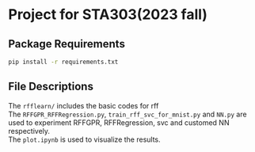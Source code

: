 # Project for STA303(2023 fall)
## Package Requirements
```bash
pip install -r requirements.txt
```
## File Descriptions
The `rfflearn/` includes the basic codes for rff
<br>
The `RFFGPR_RFFRegression.py`, `train_rff_svc_for_mnist.py` and `NN.py` are used to experiment RFFGPR, RFFRegression, svc and customed NN respectively.
<br>
The `plot.ipynb` is used to visualize the results.